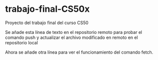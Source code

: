 # trabajo-final-CS50x
Proyecto del trabajo final del curso CS50

Se añade esta línea de texto en el repositorio remoto para probar el comando push y actualizar el archivo modificado en remoto en el repositorio local

Ahora se añade otra línea para ver el funcionamiento del comando fetch.

